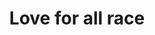 ---
pid: mp30
title: Love for all race
location_transcription: 8th and Snyder
coordinates: "[-75.159738181862, 39.923107556028]"
zipcode: 
gen_neighborhood: 
neighborhood: 
outside_phl: 
age: '17'
age_range: 13-19
instagram: 
image_file_name: mp_30.jpg
proposal_transcription: 4 figures, labeled //asian, black, spanish, white// on banner
  that says //love for all race//
topic: Unity,Love,Race Ethnicity
topic_summary: 0, 0, 0
type: Image
keywords_other: 
credit: Esther-San
image_labels: 
twitter: 
facebook: 
permalink: "/monuments/mp30/"
layout: item-page
---